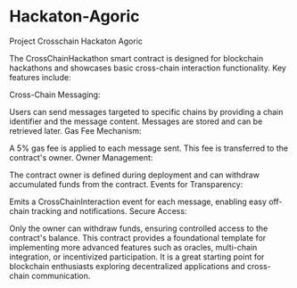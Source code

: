 # Hackaton-Agoric
Project Crosschain Hackaton Agoric

The CrossChainHackathon smart contract is designed for blockchain hackathons and showcases basic cross-chain interaction functionality. Key features include:

Cross-Chain Messaging:

Users can send messages targeted to specific chains by providing a chain identifier and the message content. Messages are stored and can be retrieved later.
Gas Fee Mechanism:

A 5% gas fee is applied to each message sent. This fee is transferred to the contract's owner.
Owner Management:

The contract owner is defined during deployment and can withdraw accumulated funds from the contract.
Events for Transparency:

Emits a CrossChainInteraction event for each message, enabling easy off-chain tracking and notifications.
Secure Access:

Only the owner can withdraw funds, ensuring controlled access to the contract's balance.
This contract provides a foundational template for implementing more advanced features such as oracles, multi-chain integration, or incentivized participation. It is a great starting point for blockchain enthusiasts exploring decentralized applications and cross-chain communication.
